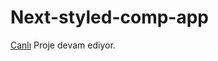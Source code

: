 # Next-styled-comp-app
<a href="https://next-styled-comp-app.vercel.app/" >Canlı</a>
Proje devam ediyor.
